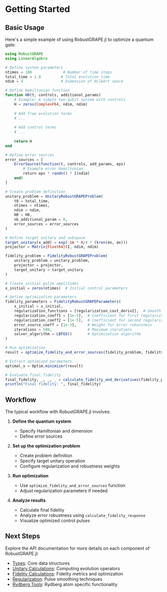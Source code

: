 # Getting Started

## Basic Usage

Here's a simple example of using RobustGRAPE.jl to optimize a quantum gate:

```julia
using RobustGRAPE
using LinearAlgebra

# Define system parameters
ntimes = 100              # Number of time steps
total_time = 1.0         # Total evolution time
ndim = 4                 # Dimension of Hilbert space

# Define Hamiltonian function
function H0(t, controls, additional_params)
    # Example: A simple two-qubit system with controls
    H = zeros(ComplexF64, ndim, ndim)
    
    # Add free evolution terms
    # ...
    
    # Add control terms
    # ...
    
    return H
end

# Define error sources
error_sources = [
    ErrorSource(function(t, controls, add_params, eps)
        # Example error Hamiltonian
        return eps * randn() * I(ndim)
    end)
]

# Create problem definition
unitary_problem = UnitaryRobustGRAPEProblem(
    t0 = total_time,
    ntimes = ntimes,
    ndim = ndim,
    H0 = H0,
    nb_additional_param = 0,
    error_sources = error_sources
)

# Define target unitary and subspace
target_unitary(x_add) = exp(-im * π/4 * (kron(σx, σx)))
projector = Matrix{Float64}(I, ndim, ndim)

fidelity_problem = FidelityRobustGRAPEProblem(
    unitary_problem = unitary_problem,
    projector = projector,
    target_unitary = target_unitary
)

# Create initial pulse amplitudes
x_initial = zeros(ntimes)  # Initial control parameters

# Define optimization parameters
fidelity_parameters = FidelityRobustGRAPEParameters(
    x_initial = x_initial,
    regularization_functions = [regularization_cost_deriv2],  # Smooth pulses
    regularization_coeff1 = [1e-5],  # Coefficient for first regularization
    regularization_coeff2 = [1e-5],  # Coefficient for second regularization
    error_source_coeff = [1e-3],     # Weight for error robustness
    iterations = 500,                # Maximum iterations
    solver_algorithm = LBFGS()       # Optimization algorithm
)

# Run optimization
result = optimize_fidelity_and_error_sources(fidelity_problem, fidelity_parameters)

# Extract optimized parameters
optimal_x = Optim.minimizer(result)

# Evaluate final fidelity
final_fidelity, _, _, _ = calculate_fidelity_and_derivatives(fidelity_problem, optimal_x)
println("Final fidelity: ", final_fidelity)
```

## Workflow

The typical workflow with RobustGRAPE.jl involves:

1. **Define the quantum system**
   - Specify Hamiltonian and dimension
   - Define error sources

2. **Set up the optimization problem**
   - Create problem definition
   - Specify target unitary operation
   - Configure regularization and robustness weights

3. **Run optimization**
   - Use `optimize_fidelity_and_error_sources` function
   - Adjust regularization parameters if needed

4. **Analyze results**
   - Calculate final fidelity
   - Analyze error robustness using `calculate_fidelity_response`
   - Visualize optimized control pulses

## Next Steps

Explore the API documentation for more details on each component of RobustGRAPE.jl:

- [Types](../api/types.md): Core data structures
- [Unitary Calculations](../api/unitary.md): Computing evolution operators
- [Fidelity Calculations](../api/fidelity.md): Fidelity metrics and optimization
- [Regularization](../api/regularization.md): Pulse smoothing techniques
- [Rydberg Tools](../api/rydberg.md): Rydberg atom specific functionality